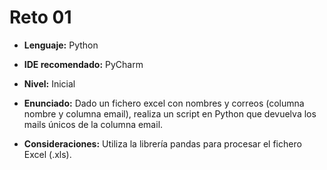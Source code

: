 # Reto 01

- **Lenguaje:** Python

- **IDE recomendado:** PyCharm

- **Nivel:** Inicial

- **Enunciado:** Dado un fichero excel con nombres y correos (columna nombre y columna email), realiza un script en 
Python que devuelva los mails únicos de la columna email.

- **Consideraciones:** Utiliza la librería pandas para procesar el fichero Excel (.xls).